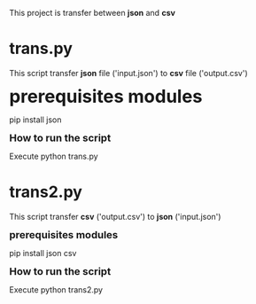 This project is transfer between __json__ and __csv__

# trans.py 
This script transfer __json__ file ('input.json') to __csv__ file ('output.csv')

<font size = "6"> __prerequisites modules__ </font>

pip install json 

<font size = "4"> __How to run the script__</font>

Execute python trans.py

# trans2.py 

This script transfer __csv__ ('output.csv') to __json__ ('input.json')

<font size = "4"> __prerequisites modules__ </font>

pip install json csv

<font size = "4"> __How to run the script__</font>

Execute python trans2.py
